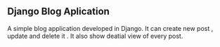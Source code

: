 ## Django Blog Aplication

A simple blog application developed in Django. It can create new post , update and delete it . It also show deatial view of every post.

